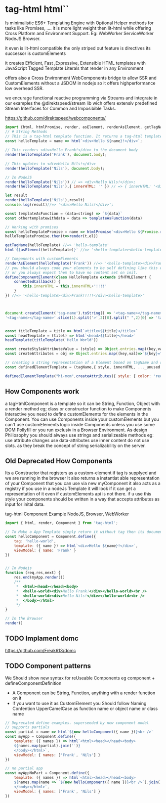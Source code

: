 # tag-html html``
Is minimalistic ES6+ Templating Engine
with Optional Helper methods for tasks like Promises, .... it is more light weight then lit-html
while offering Cross Platform and Environment Support. Eg: WebWorker ServiceWorker NodeJS Browser.

it even is lit-html compatible the only striped out feature is directives its successor is customElements

it creates Efficient, Fast ,Expressive, Extensible HTML templates with JavaScript Tagged Template Literals that render in any Environment 

offers also a Cross Environment WebComponents bridge to allow SSR and CustomElements without a JSDOM in nodejs
so it offers highperformance low overhead SSR.

we encurage functional reactive programming via Streams and integrate in our examples the @direktspeed/stream lib
wich offers extensiv predefined Stream Interfaces for Common and Imposibible Tasks.

https://github.com/direktspeed/webcomponents/

```js
import {html, htmlPromise, render, asElement, renderAsElement, getTagName, defineComponentElement} from 'tag-html';
// # String Methods
// This is a tag-html template function. It returns a tag-html template.
const helloTemplate = name => html`<div>Hello ${name}!</div>`;
 
// This renders <div>Hello Frank!</div> to the document body
render(helloTemplate('Frank'), document.body);
 
// This updates to <div>Hello Nils!</div>
render(helloTemplate('Nils'), document.body);

// In NodeJS
render(helloTemplate('Nils')) // => <div>Hello Nils!</div>;
render(helloTemplate('Nils'),{ innerHTML: '' }) // => { innerHTML: '<div>Hello Nils!</div>' };

let result 
render(helloTemplate('Nils'),result)
console.log(result)//=> '<div>Hello Nils!</div>';

const templateAsFunction = (data=string) => `${data}`
const othertemplatewithdata = data => templateAsFunction(data)

// Working with promises
const helloTemplatePromise = name => htmlPromise`<div>Hello ${Promise.resolve('myName')}!</div>`;
helloTemplatePromise.then(t=>render(t,el))

getTagName(helloTemplate) //=> 'hello-template'
html`${asElement(helloTemplate)}` //=> '<hello-template><hello-template>'

// Components with customElements
renderAsElement(helloTemplate('Frank')) //=> '<hello-template><div>Frank!</div><hello-template>'
// you should always code your elements to be self defining like this on load. so you always expect them to have content set
// or you always expect them to have no content set on init.
defineComponentElement(class HelloTemplate extends ifHTMLElement {
    connectedCallback() {
        this.innerHTML = this.innerHTML+'!!!!'
    }
}) //=> '<hello-template><div>Frank!!!!!</div><hello-template>'



document.createElement('tag-name').toString() => '<tag-name></tag-name>';
'<tag-name></tag-name>'.slice(1).split('>',2)[0].split(" ",2)[0] => 'tag-name';


const titleTemplate = title => html`<title>${title}</title>`
const headTemplate = (titel) => html`<head>${title}</head>`
headTemplate(titleTemplate('Hello World'))

const createStyleAttributeValue = (style) => Object.entries.map((key,val)=>`${key}:${val}`).join(";");
const createAttributes = obj => Object.entries.map((key,val)=>`${key}="${val}"`).join(" ");

// creating a string representation of a Element based on tagName and style
const definedElementTemplate = (tagName,{ style, innerHTML, ..._unused }) => `<${tagName} style="${createStyleAttributeValue(style)}">${innerHTML}</${tagName}>`;

definedElementTemplate("hi-mom",createAttributes({ style: { color: 'red' }, innerHTML: `ùff` }));

```

## How Components work
a tagHtmlComponent is a template so it can be String, Function, Object with a render method eg; class or constructor function
to make Components Interactive you need to define customElements for the elements in the Component. You can use Components inside
your customElements but you can't use customElements logic inside Components unless you use some DOM Pollyfill or you run exclusiv in a Browser Environment.
As design Philiosophy you should always use strings and serializeable methods eg: use attribute changes use data-attributes use inner content do not use slots.
as they break the concept of string serializability on the server.

## Old Deprecated How Components
Its a Constructor that registers as a custom-element if tag is supplyed and we are running in the browser
It also returns a instantiat able representation of your Component that you can use via new myComponent
it also acts as a registry if you use <hello-world></hello-world> in a nodeJs Template it will look if it can get a 
representation of it even if customElements api is not there. if u use this style your components should be
written in a way that accepts attributes as input for inital data.

tag-html Component Example NodeJS, Browser, WebWorker
```js
import { html, render, Component } from 'tag-html';

// To Make a App Template simply return it without tag then its document!
const helloComponent = Component.define({
    tag: 'hello-world',
    template: ({ name }) => html`<div>Hello ${name}!</div>`,
    viewModel: { name: 'Frank' }
})


// In Nodejs
function (req,res,next) {
    res.end(myApp.render()) 
    /**
     *  <html><head></head><body>
     *  <hello-world><div>Hello Frank!</div></hello-world><br />
     *  <hello-world><div>Hello Nils!</div></hello-world><br />
     *  </body></html>
     */
}

// In the Browser
render()
```

## TODO Implament domc
https://github.com/Freak613/domc

## TODO Component patterns
We Should show new syntax for reUseable Components eg component + defineComponentDefinition
- A Component can be String, Function, anything with a render function on it
- If you want to use it as CustomElement you Should follow Naming Confention UpperCamelCase as function name or object name or class name
```js
// Deprecated define examples. superseeded by new component model
// supports partials
const partial = name => html`${new helloComponent({ name })}<br />`
const myApp = Component.define({
    template: ({ names }) => html`<html><head></head><body>
    ${names.map(partial).join('')}
    </body></html>`,
    viewModel: { names: ['Frank', 'Nils'] }
})

// no partial app
const myAppNoPart = Component.define({
    template: ({ names }) => html`<html><head></head><body>
    ${names.map(name => `${new helloComponent({ name })}<br />`).join('')}
    </body></html>`,
    viewModel: { names: ['Frank', 'Nils'] }
})
``` 
